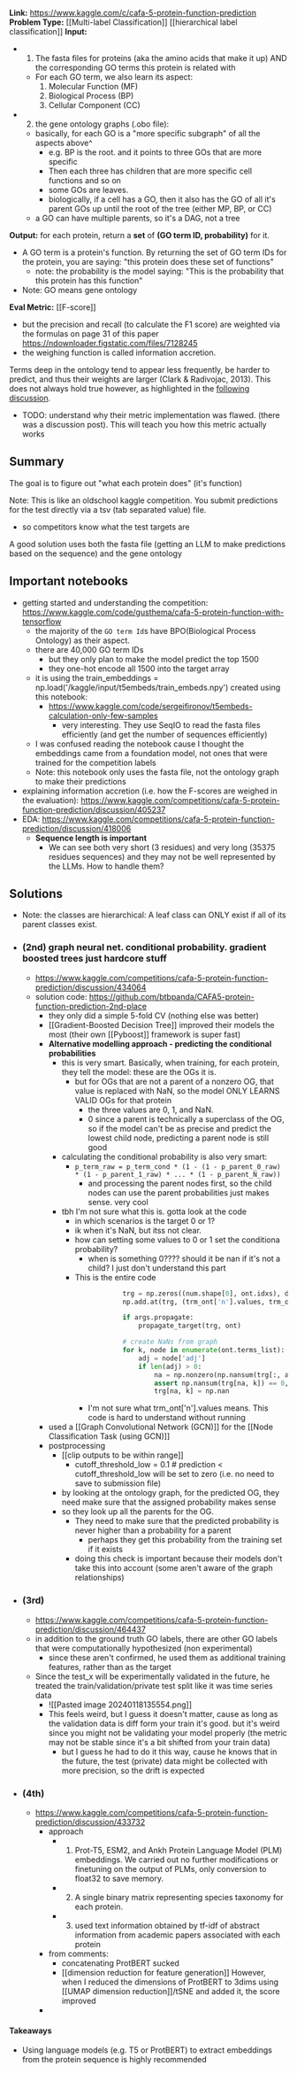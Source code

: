 **Link:** https://www.kaggle.com/c/cafa-5-protein-function-prediction
**Problem Type:** [[Multi-label Classification]] [[hierarchical label classification]]
**Input:**
- 1) The fasta files for proteins (aka the amino acids that make it up) AND the corresponding GO terms this protein is related with
	- For each GO term, we also learn its aspect:
		1. Molecular Function (MF)
		2. Biological Process (BP)
		3. Cellular Component (CC)
- 2) the gene ontology graphs (.obo file):
	- basically, for each GO is a "more specific subgraph" of all the aspects above^
		- e.g. BP is the root. and it points to three GOs that are more specific
		- Then each three has children that are more specific cell functions and so on
		- some GOs are leaves.
		- biologically, if a cell has a GO, then it also has the GO of all it's parent GOs up until the root of the tree (either MP, BP, or CC)
	- a GO can have multiple parents, so it's a DAG, not a tree


**Output:** for each protein, return a **set** of **(GO term ID, probability)** for it.
- A GO term is a protein's function. By returning the set of GO term IDs for the protein, you are saying: "this protein does these set of functions"
	- note: the probability is the model saying: "This is the probability that this protein has this function"
- Note: GO means gene ontology

**Eval Metric:** [[F-score]]
- but the precision and recall (to calculate the F1 score) are weighted via the formulas on page 31 of this paper https://ndownloader.figstatic.com/files/7128245
- the weighing function is called information accretion.

Terms deep in the ontology tend to appear less frequently, be harder to predict, and thus their weights are larger (Clark & Radivojac, 2013). This does not always hold true however, as highlighted in the [following discussion](https://www.kaggle.com/competitions/cafa-5-protein-function-prediction/discussion/405237).

- TODO: understand why their metric implementation was flawed. (there was a discussion post). This will teach you how this metric actually works
## Summary
The goal is to figure out "what each protein does" (it's function)

Note: This is like an oldschool kaggle competition. You submit predictions for the test directly via a tsv (tab separated value) file.
- so competitors know what the test targets are

A good solution uses both the fasta file (getting an LLM to make predictions based on the sequence) and the gene ontology

## Important notebooks
- getting started and understanding the competition: https://www.kaggle.com/code/gusthema/cafa-5-protein-function-with-tensorflow
	- the majority of the `GO term Id`s have BPO(Biological Process Ontology) as their aspect.
	- there are 40,000 GO term IDs
		- but they only plan to make the model predict the top 1500
		- they one-hot encode all 1500 into the target array
	- it is using the train_embeddings = np.load('/kaggle/input/t5embeds/train_embeds.npy') created using this notebook:
		- https://www.kaggle.com/code/sergeifironov/t5embeds-calculation-only-few-samples
			- very interesting. They use SeqIO to read the fasta files efficiently (and get the number of sequences efficiently)
	- I was confused reading the notebook cause I thought the embeddings came from a foundation model, not ones that were trained for the competition labels
	- Note: this notebook only uses the fasta file, not the ontology graph to make their predictions
- explaining information accretion (i.e. how the F-scores are weighed in the evaluation): https://www.kaggle.com/competitions/cafa-5-protein-function-prediction/discussion/405237
- EDA: https://www.kaggle.com/competitions/cafa-5-protein-function-prediction/discussion/418006
	- **Sequence length is important**
		- We can see both very short (3 residues) and very long (35375 residues sequences) and they may not be well represented by the LLMs. How to handle them?
## Solutions

- Note: the classes are hierarchical: A leaf class can ONLY exist if all of its parent classes exist.

- ### (2nd) graph neural net. conditional probability. gradient boosted trees just hardcore stuff
	- https://www.kaggle.com/competitions/cafa-5-protein-function-prediction/discussion/434064
	- solution code: https://github.com/btbpanda/CAFA5-protein-function-prediction-2nd-place
		- they only did a simple 5-fold CV (nothing else was better)
		- [[Gradient-Boosted Decision Tree]] improved their models the most (their own [[Pyboost]] framework is super fast)
		- **Alternative modelling approach - predicting the conditional probabilities**
			- this is very smart. Basically, when training, for each protein, they tell the model: these are the OGs it is.
				- but for OGs that are not a parent of a nonzero OG, that value is replaced with NaN, so the model ONLY LEARNS VALID OGs for that protein
					- the three values are 0, 1, and NaN.
					- 0 since a parent is technically a superclass of the OG, so if the model can't be as precise and predict the lowest child node, predicting a parent node is still good
			- calculating the conditional probability is also very smart:
				- `p_term_raw = p_term_cond * (1 - (1 - p_parent_0_raw) * (1 - p_parent_1_raw) * ... * (1 - p_parent_N_raw))`
					- and processing the parent nodes first, so the child nodes can use the parent probabilities just makes sense. very cool
			- tbh I'm not sure what this is. gotta look at the code
				- in which scenarios is the target 0 or 1?
				- ik when it's NaN, but itss not clear.
				- how can setting some values to 0 or 1 set the conditiona probability?
					- when is something 0???? should it be nan if it's not a child? I just don't understand this part
				- This is the entire code
					```python
								trg = np.zeros((num.shape[0], ont.idxs), dtype=np.float32)
								np.add.at(trg, (trm_ont['n'].values, trm_ont['id'].values), 1)
					
								if args.propagate:
									propagate_target(trg, ont)
					
								# create NaNs from graph
								for k, node in enumerate(ont.terms_list):
									adj = node['adj']
									if len(adj) > 0:
										na = np.nonzero(np.nansum(trg[:, adj], axis=1) == 0)[0]
										assert np.nansum(trg[na, k]) == 0, 'Should be empty'
										trg[na, k] = np.nan
					```
					- I'm not sure what trm_ont['n'].values means. This code is hard to understand without running
		- used a [[Graph Convolutional Network (GCN)]] for the [[Node Classification Task (using GCN)]]
		- postprocessing
			- [[clip outputs to be within range]]
				- cutoff_threshold_low = 0.1  # prediction < cutoff_threshold_low will be set to zero (i.e. no need to save to submission file)
			- by looking at the ontology graph, for the predicted OG, they need make sure that the assigned probability makes sense
			- so they look up all the parents for the OG.
				- They need to make sure that the predicted probability is never higher than a probability for a parent
					- perhaps they get this probability from the training set if it exists
				- doing this check is important because their models don't take this into account (some aren't aware of the graph relationships)
- ### (3rd)
	- https://www.kaggle.com/competitions/cafa-5-protein-function-prediction/discussion/464437
	- in addition to the ground truth GO labels, there are other GO labels that were computationally hypothesized (non experimental)
		- since these aren't confirmed, he used them as additional training features, rather than as the target
	- Since the test_x will be experimentally validated in the future, he treated the train/validation/private test split like it was time series data
		- ![[Pasted image 20240118135554.png]]
		- This feels weird, but I guess it doesn't matter, cause as long as the validation data is diff form your train it's good. but it's weird since you might not be validating your model properly (the metric may not be stable since it's a bit shifted from your train data)
			- but I guess he had to do it this way, cause he knows that in the future, the test (private) data might be collected with more precision, so the drift is expected
- ### (4th)
	- https://www.kaggle.com/competitions/cafa-5-protein-function-prediction/discussion/433732
		- approach
			- 1) Prot-T5, ESM2, and Ankh Protein Language Model (PLM) embeddings. We carried out no further modifications or finetuning on the output of PLMs, only conversion to float32 to save memory.
			- 2) A single binary matrix representing species taxonomy for each protein.
			- 3) used text information obtained by tf-idf of abstract information from academic papers associated with each protein
		- from comments:
			- concatenating ProtBERT sucked
			- [[dimension reduction for feature generation]] However, when I reduced the dimensions of ProtBERT to 3dims using [[UMAP dimension reduction]]/tSNE and added it, the score improved
		- 
#### Takeaways
- Using language models (e.g. T5 or ProtBERT) to extract embeddings from the protein sequence is highly recommended